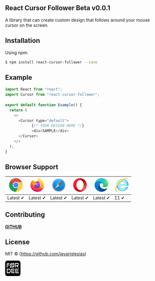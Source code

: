 ## React Cursor Follower Beta v0.0.1

A library that can create custom design that follows around your mouse cursor on the screen.


## Installation

Using npm:

```bash
$ npm install react-cursor-follower --save
```

## Example
```javascript
import React from "react";
import Cursor from "react-cursor-follower";

export default function Example() {
  return (
    <>
      <Cursor type="default">
            {/* YOUR DESIGN HERE */}
            <div>SAMPLE</div>
      </Cursor>
    </>
  );
}
```


## Browser Support

![Chrome](https://raw.githubusercontent.com/jayariglesias/jayariglesias/main/chrome.png) | ![Firefox](https://raw.githubusercontent.com/jayariglesias/jayariglesias/main/firefox.png) | ![Safari](https://raw.githubusercontent.com/jayariglesias/jayariglesias/main/safari.png) | ![Opera](https://raw.githubusercontent.com/jayariglesias/jayariglesias/main/opera.png) | ![Edge](https://raw.githubusercontent.com/jayariglesias/jayariglesias/main/chromium.png) | ![IE](https://raw.githubusercontent.com/jayariglesias/jayariglesias/main/explorer.png) |
--- | --- | --- | --- | --- | --- |
Latest ✔ | Latest ✔ | Latest ✔ | Latest ✔ | Latest ✔ | 11 ✔ |

## Contributing

<a href="https://github.com/jayariglesias/react-cursor-follower.git"><strong>GITHUB</strong></a>

## License

MIT © (https://github.com/jayariglesias)

<img height="50" width="50" src="https://raw.githubusercontent.com/jayariglesias/jayariglesias/main/name.png" />





